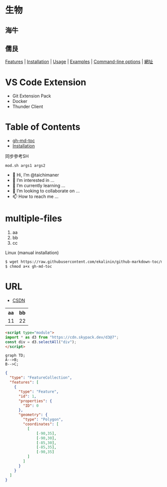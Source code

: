 # 生物
## 海牛
## 儒艮


[Features](#features) | [Installation](#installation) | [Usage](#usage) | [Examples](#examples) | [Command-line options](#options) | [網址](#URL)


VS Code Extension
==================

- Git Extension Pack
- Docker
- Thunder Client

Table of Contents
=================
   * [gh-md-toc](#gh-md-toc)
   * [Installation](#installation)
 


同步參考SH
```
mod.sh args1 args2
```


- 👋 Hi, I’m @taichimaner
- 👀 I’m interested in ...
- 🌱 I’m currently learning ...
- 💞️ I’m looking to collaborate on ...
- 📫 How to reach me ...

multiple-files
===============


1. aa
2. bb
3. cc
 
 Linux (manual installation)
```bash
$ wget https://raw.githubusercontent.com/ekalinin/github-markdown-toc/master/gh-md-toc
$ chmod a+x gh-md-toc
```

URL
====

- [CSDN](https://www.csdn.net/)

<table>
  <tr><th>aa</th><th>bb</th></tr>
  <tr><td>11</td><td>22</td></tr>
</table>


```html
<script type="module">
import * as d3 from "https://cdn.skypack.dev/d3@7";
const div = d3.selectAll("div");
</script>
```

```mermaid
graph TD;
A-->B;
B-->C;
```

```geojson
{
  "type": "FeatureCollection",
  "features": [
    {
      "type": "Feature",
      "id": 1,
      "properties": {
        "ID": 0
      },
      "geometry": {
        "type": "Polygon",
        "coordinates": [
          [
              [-90,35],
              [-90,30],
              [-85,30],
              [-85,35],
              [-90,35]
          ]
        ]
      }
    }
  ]
}
```

<!---
taichimaner/taichimaner is a ✨ special ✨ repository because its `README.md` (this file) appears on your GitHub profile.
You can click the Preview link to take a look at your changes.
--->
